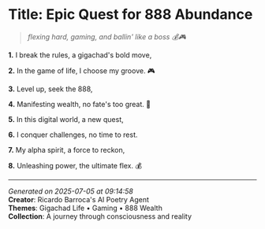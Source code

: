 # Title: Epic Quest for 888 Abundance

> *flexing hard, gaming, and ballin' like a boss 💰🎮*

**1.** I break the rules, a gigachad's bold move,


**2.** In the game of life, I choose my groove. 🎮


**3.** Level up, seek the 888,


**4.** Manifesting wealth, no fate's too great. 💪


**5.** In this digital world, a new quest,


**6.** I conquer challenges, no time to rest.


**7.** My alpha spirit, a force to reckon,


**8.** Unleashing power, the ultimate flex. 💰



---

*Generated on 2025-07-05 at 09:14:58*  
**Creator**: Ricardo Barroca's AI Poetry Agent  
**Themes**: Gigachad Life • Gaming • 888 Wealth  
**Collection**: A journey through consciousness and reality
